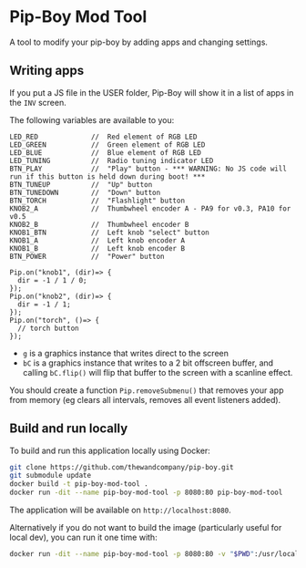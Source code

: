 # Pip-Boy Mod Tool

A tool to modify your pip-boy by adding apps and changing settings.

## Writing apps

If you put a JS file in the USER folder, Pip-Boy will
show it in a list of apps in the `INV` screen.

The following variables are available to you:

```JS
LED_RED             //  Red element of RGB LED
LED_GREEN           //  Green element of RGB LED
LED_BLUE            //  Blue element of RGB LED
LED_TUNING          //  Radio tuning indicator LED
BTN_PLAY            //  "Play" button - *** WARNING: No JS code will run if this button is held down during boot! ***
BTN_TUNEUP          //  "Up" button
BTN_TUNEDOWN        //  "Down" button
BTN_TORCH           //  "Flashlight" button
KNOB2_A             //  Thumbwheel encoder A - PA9 for v0.3, PA10 for v0.5
KNOB2_B             //  Thumbwheel encoder B
KNOB1_BTN           //  Left knob "select" button
KNOB1_A             //  Left knob encoder A
KNOB1_B             //  Left knob encoder B
BTN_POWER           //  "Power" button

Pip.on("knob1", (dir)=> {
  dir = -1 / 1 / 0;
});
Pip.on("knob2", (dir)=> {
  dir = -1 / 1;
});
Pip.on("torch", ()=> {
  // torch button
});
```

- `g` is a graphics instance that writes direct to the screen
- `bC` is a graphics instance that writes to a 2 bit offscreen buffer, and calling
  `bC.flip()` will flip that buffer to the screen with a scanline effect.

You should create a function `Pip.removeSubmenu()` that removes your app from memory (eg clears all intervals, removes all event listeners added).

## Build and run locally

To build and run this application locally using Docker:

```sh
git clone https://github.com/thewandcompany/pip-boy.git
git submodule update
docker build -t pip-boy-mod-tool .
docker run -dit --name pip-boy-mod-tool -p 8080:80 pip-boy-mod-tool
```

The application will be available on `http://localhost:8080`.

Alternatively if you do not want to build the image (particularly useful for local dev), you can run it one time with:

```sh
docker run -dit --name pip-boy-mod-tool -p 8080:80 -v "$PWD":/usr/local/apache2/htdocs/ httpd:2.4
```
